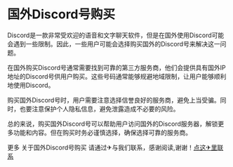 # 国外Discord号购买

Discord是一款非常受欢迎的语音和文字聊天软件，但是在国外使用Discord可能会遇到一些限制。因此，一些用户可能会选择购买国外的Discord号来解决这一问题。

在国外购买Discord号通常需要找到可靠的第三方服务商，他们会提供具有国外IP地址的Discord号供用户购买。这些号码通常能够规避地域限制，让用户能够顺利地使用Discord。

购买国外Discord号时，用户需要注意选择信誉良好的服务商，避免上当受骗。同时，也要注意保护个人隐私信息，避免泄露造成不必要的风险。

总的来说，购买国外Discord号可以帮助用户访问国外的Discord服务器，解锁更多功能和内容。但在购买时务必谨慎选择，确保选择可靠的服务商。

更多 关于国外Discord号购买 请通过✈与我们联系，感谢阅读,谢谢！[点这✈里联系](https://w.k02.cc)